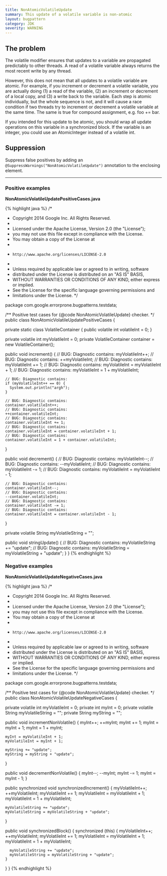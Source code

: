 ```yaml
---
title: NonAtomicVolatileUpdate
summary: This update of a volatile variable is non-atomic
layout: bugpattern
category: JDK
severity: WARNING
---
```


<!--
*** AUTO-GENERATED, DO NOT MODIFY ***
To make changes, edit the @BugPattern annotation or the explanation in docs/bugpattern.
-->

## The problem
The volatile modifier ensures that updates to a variable are propagated predictably to other threads.  A read of a volatile variable always returns the most recent write by any thread.

However, this does not mean that all updates to a volatile variable are atomic.  For example, if you increment or decrement a volatile variable, you are actually doing (1) a read of the variable, (2) an increment or decrement of a local copy, and (3) a write back to the variable. Each step is atomic individually, but the whole sequence is not, and it will cause a race condition if two threads try to increment or decrement a volatile variable at the same time.  The same is true for compound assignment, e.g. foo += bar.

If you intended for this update to be atomic, you should wrap all update operations on this variable in a synchronized block.  If the variable is an integer, you could use an AtomicInteger instead of a volatile int.

## Suppression
Suppress false positives by adding an `@SuppressWarnings("NonAtomicVolatileUpdate")` annotation to the enclosing element.

----------

### Positive examples
__NonAtomicVolatileUpdatePositiveCases.java__

{% highlight java %}
/*
 * Copyright 2014 Google Inc. All Rights Reserved.
 *
 * Licensed under the Apache License, Version 2.0 (the "License");
 * you may not use this file except in compliance with the License.
 * You may obtain a copy of the License at
 *
 *     http://www.apache.org/licenses/LICENSE-2.0
 *
 * Unless required by applicable law or agreed to in writing, software
 * distributed under the License is distributed on an "AS IS" BASIS,
 * WITHOUT WARRANTIES OR CONDITIONS OF ANY KIND, either express or implied.
 * See the License for the specific language governing permissions and
 * limitations under the License.
 */

package com.google.errorprone.bugpatterns.testdata;

/** Positive test cases for {@code NonAtomicVolatileUpdate} checker. */
public class NonAtomicVolatileUpdatePositiveCases {

  private static class VolatileContainer {
    public volatile int volatileInt = 0;
  }

  private volatile int myVolatileInt = 0;
  private VolatileContainer container = new VolatileContainer();

  public void increment() {
    // BUG: Diagnostic contains:
    myVolatileInt++;
    // BUG: Diagnostic contains:
    ++myVolatileInt;
    // BUG: Diagnostic contains:
    myVolatileInt += 1;
    // BUG: Diagnostic contains:
    myVolatileInt = myVolatileInt + 1;
    // BUG: Diagnostic contains:
    myVolatileInt = 1 + myVolatileInt;

    // BUG: Diagnostic contains:
    if (myVolatileInt++ == 0) {
      System.out.println("argh");
    }

    // BUG: Diagnostic contains:
    container.volatileInt++;
    // BUG: Diagnostic contains:
    ++container.volatileInt;
    // BUG: Diagnostic contains:
    container.volatileInt += 1;
    // BUG: Diagnostic contains:
    container.volatileInt = container.volatileInt + 1;
    // BUG: Diagnostic contains:
    container.volatileInt = 1 + container.volatileInt;
  }

  public void decrement() {
    // BUG: Diagnostic contains:
    myVolatileInt--;
    // BUG: Diagnostic contains:
    --myVolatileInt;
    // BUG: Diagnostic contains:
    myVolatileInt -= 1;
    // BUG: Diagnostic contains:
    myVolatileInt = myVolatileInt - 1;

    // BUG: Diagnostic contains:
    container.volatileInt--;
    // BUG: Diagnostic contains:
    --container.volatileInt;
    // BUG: Diagnostic contains:
    container.volatileInt -= 1;
    // BUG: Diagnostic contains:
    container.volatileInt = container.volatileInt - 1;
  }

  private volatile String myVolatileString = "";

  public void stringUpdate() {
    // BUG: Diagnostic contains:
    myVolatileString += "update";
    // BUG: Diagnostic contains:
    myVolatileString = myVolatileString + "update";
  }
}
{% endhighlight %}

### Negative examples
__NonAtomicVolatileUpdateNegativeCases.java__

{% highlight java %}
/*
 * Copyright 2014 Google Inc. All Rights Reserved.
 *
 * Licensed under the Apache License, Version 2.0 (the "License");
 * you may not use this file except in compliance with the License.
 * You may obtain a copy of the License at
 *
 *     http://www.apache.org/licenses/LICENSE-2.0
 *
 * Unless required by applicable law or agreed to in writing, software
 * distributed under the License is distributed on an "AS IS" BASIS,
 * WITHOUT WARRANTIES OR CONDITIONS OF ANY KIND, either express or implied.
 * See the License for the specific language governing permissions and
 * limitations under the License.
 */

package com.google.errorprone.bugpatterns.testdata;

/** Positive test cases for {@code NonAtomicVolatileUpdate} checker. */
public class NonAtomicVolatileUpdateNegativeCases {

  private volatile int myVolatileInt = 0;
  private int myInt = 0;
  private volatile String myVolatileString = "";
  private String myString = "";

  public void incrementNonVolatile() {
    myInt++;
    ++myInt;
    myInt += 1;
    myInt = myInt + 1;
    myInt = 1 + myInt;

    myInt = myVolatileInt + 1;
    myVolatileInt = myInt + 1;

    myString += "update";
    myString = myString + "update";
  }

  public void decrementNonVolatile() {
    myInt--;
    --myInt;
    myInt -= 1;
    myInt = myInt - 1;
  }

  public synchronized void synchronizedIncrement() {
    myVolatileInt++;
    ++myVolatileInt;
    myVolatileInt += 1;
    myVolatileInt = myVolatileInt + 1;
    myVolatileInt = 1 + myVolatileInt;

    myVolatileString += "update";
    myVolatileString = myVolatileString + "update";
  }

  public void synchronizedBlock() {
    synchronized (this) {
      myVolatileInt++;
      ++myVolatileInt;
      myVolatileInt += 1;
      myVolatileInt = myVolatileInt + 1;
      myVolatileInt = 1 + myVolatileInt;

      myVolatileString += "update";
      myVolatileString = myVolatileString + "update";
    }
  }
}
{% endhighlight %}

